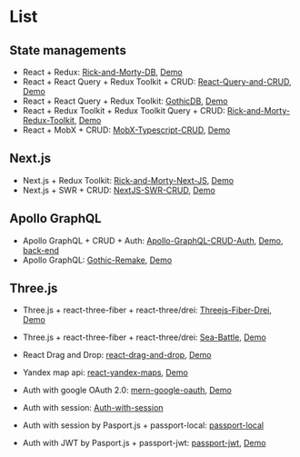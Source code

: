 # List
## State managements
* React + Redux: [Rick-and-Morty-DB](https://github.com/Alexaltrex/Rick-and-Morty-DB), [Demo](https://alexaltrex.github.io/Rick-and-Morty-DB)
* React + React Query + Redux Toolkit + CRUD: [React-Query-and-CRUD](https://github.com/Alexaltrex/React-Query-and-CRUD/tree/main), [Demo](https://alexaltrex.github.io/React-Query-and-CRUD)
* React + React Query + Redux Toolkit: [GothicDB](https://github.com/Alexaltrex/GothicDB/tree/main), [Demo](https://alexaltrex.github.io/GothicDB/)
* React + Redux Toolkit + Redux Toolkit Query + CRUD: [Rick-and-Morty-Redux-Toolkit](https://github.com/Alexaltrex/Rick-and-Morty-Redux-Toolkit), [Demo](https://alexaltrex.github.io/Rick-and-Morty-Redux-Toolkit/)
* React + MobX + CRUD: [MobX-Typescript-CRUD](https://github.com/Alexaltrex/MobX-Typescript-CRUD), [Demo](https://alexaltrex.github.io/MobX-Typescript-CRUD/)
## Next.js
* Next.js + Redux Toolkit: [Rick-and-Morty-Next-JS](https://github.com/Alexaltrex/Rick-and-Morty-Next-JS), [Demo](https://rick-and-morty-next-js-eight.vercel.app/)
* Next.js + SWR + CRUD: [NextJS-SWR-CRUD](https://github.com/Alexaltrex/NextJS-SWR-CRUD), [Demo](https://next-js-swr-crud.vercel.app/)
## Apollo GraphQL
* Apollo GraphQL + CRUD + Auth: [Apollo-GraphQL-CRUD-Auth](https://github.com/Alexaltrex/Apollo-GraphQL-CRUD-Auth), [Demo](https://alexaltrex.github.io/Apollo-GraphQL-CRUD-Auth/), [back-end](https://graphql-crud-auth.herokuapp.com/graphql)
* Apollo GraphQL: [Gothic-Remake](https://github.com/Alexaltrex/Gothic-Remake/blob/main/README.md), [Demo](https://alexaltrex.github.io/Gothic-Remake/) 
## Three.js
* Three.js + react-three-fiber + react-three/drei: [Threejs-Fiber-Drei](https://github.com/Alexaltrex/Threejs-Fiber-Drei), [Demo](https://alexaltrex.github.io/Threejs-Fiber-Drei/#/)
* Three.js + react-three-fiber + react-three/drei: [Sea-Battle](https://github.com/Alexaltrex/Sea-Battle), [Demo](https://alexaltrex.github.io/Sea-Battle/)

* React Drag and Drop: [react-drag-and-drop](https://github.com/Alexaltrex/react-drag-and-drop), [Demo](https://alexaltrex.github.io/react-drag-and-drop)
* Yandex map api: [react-yandex-maps](https://github.com/Alexaltrex/react-yandex-maps), [Demo](https://alexaltrex.github.io/react-yandex-maps/)

* Auth with google OAuth 2.0: [mern-google-oauth](https://github.com/Alexaltrex/mern-google-oauth), [Demo](https://alexaltrex.github.io/mern-google-oauth/) 
* Auth with session: [Auth-with-session](https://github.com/Alexaltrex/Auth-with-session)
* Auth with session by Pasport.js + passport-local: [passport-local](https://github.com/Alexaltrex/passport-locale)
* Auth with JWT by Pasport.js + passport-jwt: [passport-jwt](https://github.com/Alexaltrex/passport-jwt), [Demo](https://alexaltrex.github.io/passport-jwt)

